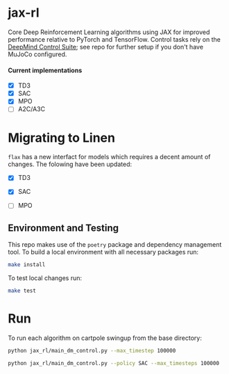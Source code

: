 # jax-rl

Core Deep Reinforcement Learning algorithms using JAX for improved performance relative to PyTorch and TensorFlow. Control tasks rely on the [DeepMind Control Suite](https://github.com/deepmind/dm_control); see repo for further setup if you don't have MuJoCo configured.

#### Current implementations

- [x] TD3
- [x] SAC
- [x] MPO
- [ ] A2C/A3C

# Migrating to Linen

`flax` has a new interfact for models which requires a decent amount of changes. The folowing have been updated:
 - [x] TD3
 - [x] SAC
 - [ ] MPO


## Environment and Testing

This repo makes use of the `poetry` package and dependency management tool. To build a local environment with all necessary packages run:

```bash
make install
```

To test local changes run:

```bash
make test
```

# Run

To run each algorithm on cartpole swingup from the base directory:

```bash
python jax_rl/main_dm_control.py --max_timestep 100000
```

```bash
python jax_rl/main_dm_control.py --policy SAC --max_timesteps 100000
```

